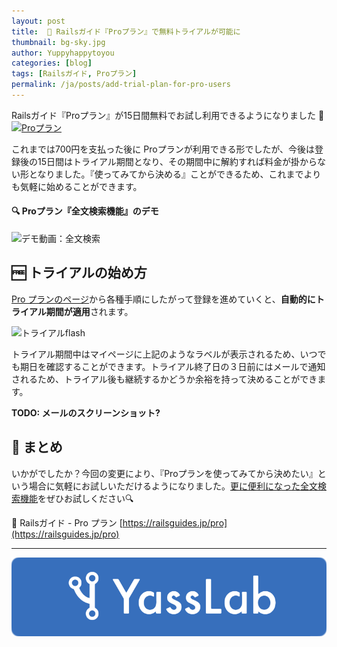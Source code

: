 ```yaml
---
layout: post
title:  📕 Railsガイド『Proプラン』で無料トライアルが可能に
thumbnail: bg-sky.jpg
author: Yuppyhappytoyou
categories: [blog]
tags: [Railsガイド, Proプラン]
permalink: /ja/posts/add-trial-plan-for-pro-users
---
```


Railsガイド『Proプラン』が15日間無料でお試し利用できるようになりました 🎉
[![Proプラン](https://i.gyazo.com/43da1e1a9800376ce069f49c506aaa6f.png)](https://railsguides.jp/pro)

これまでは700円を支払った後に Proプランが利用できる形でしたが、今後は登録後の15日間はトライアル期間となり、その期間中に解約すれば料金が掛からない形となりました。『使ってみてから決める』ことができるため、これまでよりも気軽に始めることができます。

#### 🔍 Proプラン『全文検索機能』のデモ

![デモ動画：全文検索](https://railsguides.jp/assets/demo-search-7f2a18a4de21b3c77546c83fed72d9f4a87db10fba1f24268cf18a97e73be1b3.gif)


## 🆓 トライアルの始め方
[Pro プランのページ](https://railsguides.jp/pro)から各種手順にしたがって登録を進めていくと、**自動的にトライアル期間が適用**されます。

![トライアルflash](https://i.gyazo.com/88b0a123206bd349552ec88e16b4c857.png)

トライアル期間中はマイページに上記のようなラベルが表示されるため、いつでも期日を確認することができます。トライアル終了日の３日前にはメールで通知されるため、トライアル後も継続するかどうか余裕を持って決めることができます。

**TODO: メールのスクリーンショット?**

## 🔖 まとめ

いかがでしたか？今回の変更により、『Proプランを使ってみてから決めたい』という場合に気軽にお試しいただけるようになりました。[更に便利になった全文検索機能](https://yasslab.jp/ja/posts/railsguides-static-search)をぜひお試しください🔍

📕 Railsガイド - Pro プラン
[https://railsguides.jp/pro](https://railsguides.jp/pro)

-----

[![YassLab Inc.](/img/logos/800x200.png)](/)


